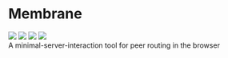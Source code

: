 # Membrane
![](https://api.codiga.io/project/33828/score/svg)
![](https://img.shields.io/github/license/JerichoJS/membrane?color=blue&label=License)
![](https://img.shields.io/github/languages/code-size/JerichoJS/membrane?color=yellowgreen)
[![](https://img.shields.io/website?down_color=%23D0342C&down_message=Offline&up_color=%23e8daef&up_message=Operational&url=https%3A%2F%2Fmembra.ne)](https://membra.ne)  
A minimal-server-interaction tool for peer routing in the browser
